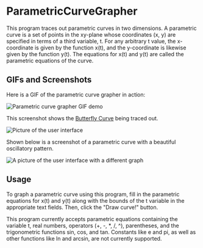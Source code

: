 # ParametricCurveGrapher

This program traces out parametric curves in two dimensions. A parametric curve is a set 
of points in the xy-plane whose coordinates (x, y) are specified in terms of a third
variable, t. For any arbitrary t value, the x-coordinate is given by the function x(t), and
the y-coordinate is likewise given by the function y(t). The equations for x(t) and y(t)
are called the parametric equations of the curve.

## GIFs and Screenshots

Here is a GIF of the parametric curve grapher in action:

![Parametric curve grapher GIF demo](https://user-images.githubusercontent.com/25561432/90328562-19b7a700-df52-11ea-8c5d-362c2a2bc742.gif)

This screenshot shows the [Butterfly Curve](https://en.wikipedia.org/wiki/Butterfly_curve_(transcendental)) being traced out.

![Picture of the user interface](https://user-images.githubusercontent.com/25561432/82864687-f264b700-9ed9-11ea-8a92-c14f2485e2a2.PNG)

Shown below is a screenshot of a parametric curve with a beautiful oscillatory pattern.

![A picture of the user interface with a different graph](https://user-images.githubusercontent.com/25561432/82864681-f09af380-9ed9-11ea-8ec0-5aae41c25822.PNG)

## Usage

To graph a parametric curve using this program, fill in the parametric equations for x(t)
and y(t) along with the bounds of the t variable in the appropriate text fields. Then, click the
"Draw curve!" button.

This program currently accepts parametric equations containing the variable t, real numbers, 
operators (+, -, *, /, ^), parentheses, and the trigonometric functions sin, cos, and tan. Constants 
like e and pi, as well as other functions like ln and arcsin, are not currently supported.
